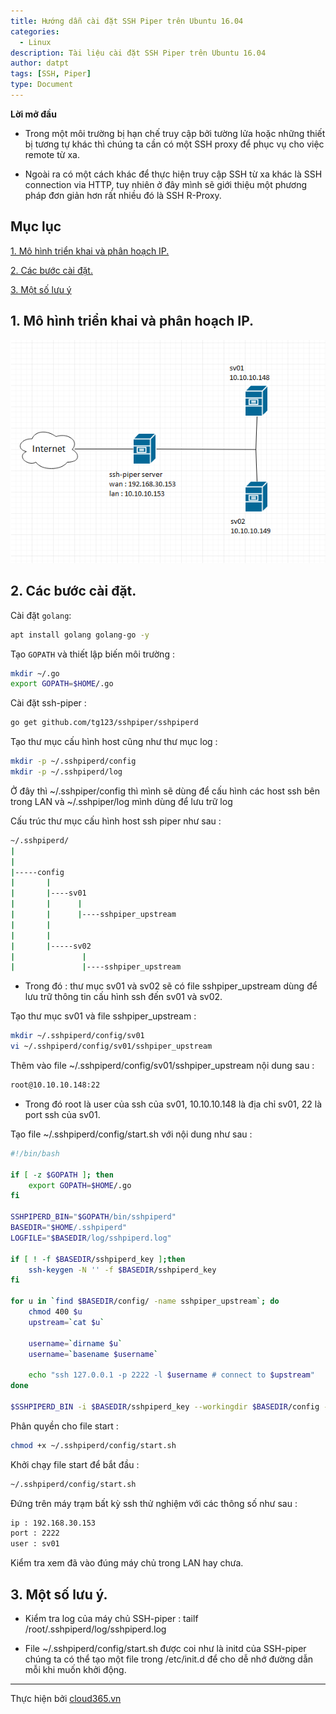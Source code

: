 ```yaml
---
title: Hướng dẫn cài đặt SSH Piper trên Ubuntu 16.04
categories:
  - Linux
description: Tài liệu cài đặt SSH Piper trên Ubuntu 16.04
author: datpt
tags: [SSH, Piper]
type: Document
---
```


**Lời mở đầu**

- Trong một môi trường bị hạn chế truy cập bởi tường lửa hoặc những thiết bị tương tự khác thì chúng ta cần có một SSH proxy để phục vụ 
cho việc remote từ xa.

- Ngoài ra có một cách khác để thực hiện truy cập SSH từ xa khác là SSH connection via HTTP, tuy nhiên ở đây mình sẽ giới thiệu một phương pháp 
đơn giản hơn rất nhiều đó là SSH R-Proxy.

## Mục lục

[1. Mô hình triển khai và phân hoạch IP.](#1)

[2. Các bước cài đặt.](#2)

[3. Một số lưu ý](#3)

<a name="1"></a>



<a name="1"></a>

## 1. Mô hình triển khai và phân hoạch IP.

![](/images/img-ssh-pipper/ssh-piper.png)

<a name="2"></a>

## 2. Các bước cài đặt.

Cài đặt `golang`:

```sh
apt install golang golang-go -y
```

Tạo `GOPATH` và thiết lập biến môi trường :

```sh
mkdir ~/.go
export GOPATH=$HOME/.go
```

Cài đặt ssh-piper :

```sh
go get github.com/tg123/sshpiper/sshpiperd
```

Tạo thư mục cấu hình host cũng như thư mục log :

```sh
mkdir -p ~/.sshpiperd/config
mkdir -p ~/.sshpiperd/log
```

Ở đây thì ~/.sshpiper/config thì mình sẽ dùng để cấu hình các host ssh bên trong LAN và ~/.sshpiper/log mình dùng để lưu trữ log

Cấu trúc thư mục cấu hình host ssh piper như sau :

```sh
~/.sshpiperd/
|
|
|-----config
|       |
|       |----sv01
|       |      |
|       |      |----sshpiper_upstream
|       |
|       |
|       |-----sv02
|               |
|               |----sshpiper_upstream
```

- Trong đó : thư mục sv01 và sv02 sẽ có file sshpiper_upstream dùng để lưu trữ thông tin cấu hình ssh đến sv01 và sv02.

Tạo thư mục sv01 và file sshpiper_upstream :

```sh
mkdir ~/.sshpiperd/config/sv01
vi ~/.sshpiperd/config/sv01/sshpiper_upstream
```

Thêm vào file ~/.sshpiperd/config/sv01/sshpiper_upstream nội dung sau :

```sh
root@10.10.10.148:22
```

- Trong đó root là user của ssh của sv01, 10.10.10.148 là địa chỉ sv01, 22 là port ssh của sv01.

Tạo file ~/.sshpiperd/config/start.sh với nội dung như sau :

```sh
#!/bin/bash

if [ -z $GOPATH ]; then
    export GOPATH=$HOME/.go
fi

SSHPIPERD_BIN="$GOPATH/bin/sshpiperd"
BASEDIR="$HOME/.sshpiperd"
LOGFILE="$BASEDIR/log/sshpiperd.log"

if [ ! -f $BASEDIR/sshpiperd_key ];then
    ssh-keygen -N '' -f $BASEDIR/sshpiperd_key
fi

for u in `find $BASEDIR/config/ -name sshpiper_upstream`; do
    chmod 400 $u
    upstream=`cat $u`

    username=`dirname $u`
    username=`basename $username`

    echo "ssh 127.0.0.1 -p 2222 -l $username # connect to $upstream"
done

$SSHPIPERD_BIN -i $BASEDIR/sshpiperd_key --workingdir $BASEDIR/config --log $LOGFILE
```

Phân quyền cho file start :

```sh
chmod +x ~/.sshpiperd/config/start.sh
```

Khởi chạy file start để bắt đầu :

```sh
~/.sshpiperd/config/start.sh
```

Đứng trên máy trạm bất kỳ ssh thử nghiệm với các thông số như sau :

```sh
ip : 192.168.30.153
port : 2222
user : sv01
```

Kiểm tra xem đã vào đúng máy chủ trong LAN hay chưa.

<a name="3"></a>

## 3. Một số lưu ý.

- Kiểm tra log của máy chủ SSH-piper : tailf /root/.sshpiperd/log/sshpiperd.log

- File ~/.sshpiperd/config/start.sh được coi như là initd của SSH-piper chúng ta có thể tạo một file trong /etc/init.d để cho dễ nhớ đường dẫn mỗi khi muốn khởi động.

---
Thực hiện bởi <a href="https://cloud365.vn/" target="_blank">cloud365.vn</a>
